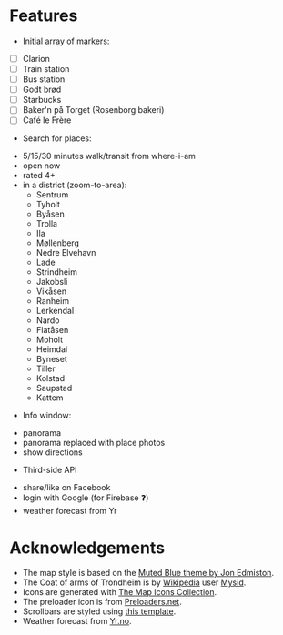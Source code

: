 # Features
* Initial array of markers:
 - [ ] Clarion
 - [ ] Train station
 - [ ] Bus station
 - [ ] Godt brød
 - [ ] Starbucks
 - [ ] Baker'n på Torget (Rosenborg bakeri)
 - [ ] Café le Frère
* Search for places:
 - 5/15/30 minutes walk/transit from where-i-am
 - open now
 - rated 4+
 - in a district (zoom-to-area):
    * Sentrum
    * Tyholt
    * Byåsen
    * Trolla
    * Ila
    * Møllenberg
    * Nedre Elvehavn
    * Lade
    * Strindheim
    * Jakobsli
    * Vikåsen
    * Ranheim
    * Lerkendal
    * Nardo
    * Flatåsen
    * Moholt
    * Heimdal
    * Byneset
    * Tiller
    * Kolstad
    * Saupstad
    * Kattem
* Info window:
 - panorama
 - panorama replaced with place photos
 - show directions

* Third-side API
 - share/like on Facebook
 - login with Google (for Firebase :question:)
 - weather forecast from Yr

# Acknowledgements
* The map style is based on the [Muted Blue theme by Jon Edmiston](https://snazzymaps.com/style/83/muted-blue).
* The Coat of arms of Trondheim is by [Wikipedia](https://en.wikipedia.org/wiki/File:Trondheim_komm.svg) user [Mysid](https://en.wikipedia.org/wiki/User:Mysid).
* Icons are generated with [The Map Icons Collection](https://mapicons.mapsmarker.com).
* The preloader icon is from [Preloaders.net](https://preloaders.net).
* Scrollbars are styled using [this template](https://css-tricks.com/examples/WebKitScrollbars/).
* Weather forecast from [Yr.no](http://yr.no).
